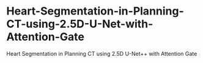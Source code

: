 # Heart-Segmentation-in-Planning-CT-using-2.5D-U-Net-with-Attention-Gate
Heart Segmentation in Planning CT using 2.5D U-Net++ with Attention Gate

